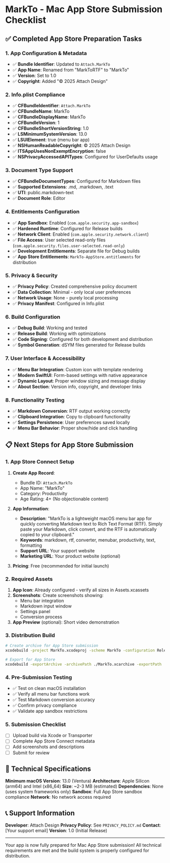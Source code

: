 # MarkTo - Mac App Store Submission Checklist

## ✅ Completed App Store Preparation Tasks

### 1. App Configuration & Metadata
- ✅ **Bundle Identifier**: Updated to `Attach.MarkTo`
- ✅ **App Name**: Renamed from "MarkToRTF" to "MarkTo"
- ✅ **Version**: Set to 1.0
- ✅ **Copyright**: Added "© 2025 Attach Design"

### 2. Info.plist Compliance
- ✅ **CFBundleIdentifier**: `Attach.MarkTo`
- ✅ **CFBundleName**: MarkTo
- ✅ **CFBundleDisplayName**: MarkTo
- ✅ **CFBundleVersion**: 1
- ✅ **CFBundleShortVersionString**: 1.0
- ✅ **LSMinimumSystemVersion**: 13.0
- ✅ **LSUIElement**: true (menu bar app)
- ✅ **NSHumanReadableCopyright**: © 2025 Attach Design
- ✅ **ITSAppUsesNonExemptEncryption**: false
- ✅ **NSPrivacyAccessedAPITypes**: Configured for UserDefaults usage

### 3. Document Type Support
- ✅ **CFBundleDocumentTypes**: Configured for Markdown files
- ✅ **Supported Extensions**: .md, .markdown, .text
- ✅ **UTI**: public.markdown-text
- ✅ **Document Role**: Editor

### 4. Entitlements Configuration
- ✅ **App Sandbox**: Enabled (`com.apple.security.app-sandbox`)
- ✅ **Hardened Runtime**: Configured for Release builds
- ✅ **Network Client**: Enabled (`com.apple.security.network.client`)
- ✅ **File Access**: User selected read-only files (`com.apple.security.files.user-selected.read-only`)
- ✅ **Development Entitlements**: Separate file for Debug builds
- ✅ **App Store Entitlements**: `MarkTo-AppStore.entitlements` for distribution

### 5. Privacy & Security
- ✅ **Privacy Policy**: Created comprehensive policy document
- ✅ **Data Collection**: Minimal - only local user preferences
- ✅ **Network Usage**: None - purely local processing
- ✅ **Privacy Manifest**: Configured in Info.plist

### 6. Build Configuration
- ✅ **Debug Build**: Working and tested
- ✅ **Release Build**: Working with optimizations
- ✅ **Code Signing**: Configured for both development and distribution
- ✅ **Symbol Generation**: dSYM files generated for Release builds

### 7. User Interface & Accessibility
- ✅ **Menu Bar Integration**: Custom icon with template rendering
- ✅ **Modern SwiftUI**: Form-based settings with native appearance
- ✅ **Dynamic Layout**: Proper window sizing and message display
- ✅ **About Section**: Version info, copyright, and developer links

### 8. Functionality Testing
- ✅ **Markdown Conversion**: RTF output working correctly
- ✅ **Clipboard Integration**: Copy to clipboard functionality
- ✅ **Settings Persistence**: User preferences saved locally
- ✅ **Menu Bar Behavior**: Proper show/hide and click handling

## 📋 Next Steps for App Store Submission

### 1. App Store Connect Setup
1. **Create App Record**:
   - Bundle ID: `Attach.MarkTo`
   - App Name: "MarkTo"
   - Category: Productivity
   - Age Rating: 4+ (No objectionable content)

2. **App Information**:
   - **Description**: "MarkTo is a lightweight macOS menu bar app for quickly converting Markdown text to Rich Text Format (RTF). Simply paste your Markdown, click convert, and the RTF is automatically copied to your clipboard."
   - **Keywords**: markdown, rtf, converter, menubar, productivity, text, formatting
   - **Support URL**: Your support website
   - **Marketing URL**: Your product website (optional)

3. **Pricing**: Free (recommended for initial launch)

### 2. Required Assets
1. **App Icon**: Already configured - verify all sizes in Assets.xcassets
2. **Screenshots**: Create screenshots showing:
   - Menu bar integration
   - Markdown input window
   - Settings panel
   - Conversion process
3. **App Preview** (optional): Short video demonstration

### 3. Distribution Build
```bash
# Create archive for App Store submission
xcodebuild -project MarkTo.xcodeproj -scheme MarkTo -configuration Release archive -archivePath ./MarkTo.xcarchive

# Export for App Store
xcodebuild -exportArchive -archivePath ./MarkTo.xcarchive -exportPath ./AppStoreExport -exportOptionsPlist ExportOptions.plist
```

### 4. Pre-Submission Testing
- ✅ Test on clean macOS installation
- ✅ Verify all menu bar functions work
- ✅ Test Markdown conversion accuracy
- ✅ Confirm privacy compliance
- ✅ Validate app sandbox restrictions

### 5. Submission Checklist
- [ ] Upload build via Xcode or Transporter
- [ ] Complete App Store Connect metadata
- [ ] Add screenshots and descriptions
- [ ] Submit for review

## 🔧 Technical Specifications

**Minimum macOS Version**: 13.0 (Ventura)
**Architecture**: Apple Silicon (arm64) and Intel (x86_64)
**Size**: ~2-3 MB (estimated)
**Dependencies**: None (uses system frameworks only)
**Sandbox**: Full App Store sandbox compliance
**Network**: No network access required

## 📞 Support Information

**Developer**: Attach Design
**Privacy Policy**: See `PRIVACY_POLICY.md`
**Contact**: [Your support email]
**Version**: 1.0 (Initial Release)

---

Your app is now fully prepared for Mac App Store submission! All technical requirements are met and the build system is properly configured for distribution.

